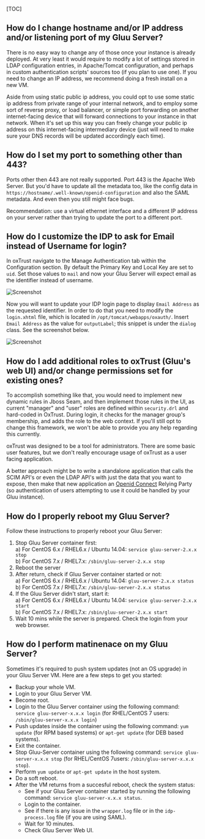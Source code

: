 [TOC]

## How do I change hostname and/or IP address and/or listening port of my Gluu Server?

There is no easy way to change any of those once your instance is already deployed. At very least it would require to modify a lot of settings stored in LDAP configuration entries, in Apache/Tomcat configuration, and perhaps in custom authentication scripts' sources too (if you plan to use one). If you need to change an IP address, we recommend doing a fresh install on a new VM.

Aside from using static public ip address, you could opt to use some static ip address from private range of your internal network, and to employ some sort of reverse proxy, or load balancer, or simple port forwarding on another internet-facing device that will forward connections to your instance in that network. When it's set up this way you can freely change your public ip address on this internet-facing intermediary device (just will need to make sure your DNS records will be updated accordingly each time).

## How do I set my port to something other than 443?

Ports other then 443 are not really supported. Port 443 is the Apache Web Server. But you'd have to update all the metadata too, like the config data in `https://hostname/.well-known/openid-configuration` and also the SAML metadata. And even then you still might face bugs.

Recommendation: use a virtual ethernet interface and a different IP address on your server rather than trying to update the port to a different port.

## How do I customize the IDP to ask for Email instead of Username for login? 

In oxTrust navigate to the Manage Authentication tab within the Configuration section. By default the Primary Key and Local Key are set to `uid`. Set those values to `mail` and now your Gluu Server will expect email as the identifier instead of username.

![Screenshot](https://raw.githubusercontent.com/GluuFederation/docs/master/sources/img/oxTrustConfiguration/Configuration/Authentication/Manage_Authentication_Primary_key_change.png)

Now you will want to update your IDP login page to display `Email Address` as the requested identifier. In order to do that you need to modify the `login.xhtml` file, which is located in `/opt/tomcat/webapps/oxauth/`. Insert `Email Address` as the value for `outputLabel`; this snippet is under the `dialog` class. See the screenshot below. 

![Screenshot](https://raw.githubusercontent.com/GluuFederation/docs/master/sources/img/oxTrustConfiguration/Configuration/Authentication/Email_Address.png)

## How do I add additional roles to oxTrust (Gluu's web UI) and/or change permissions set for existing ones?

To accomplish something like that, you would need to implement new dynamic rules in Jboss Seam, and then implement those rules in the UI, as current "manager" and "user" roles are defined within `security.drl` and hard-coded in OxTrust. During login, it checks for the manager group's membership, and adds the role to the web context. If you'll still opt to change this framework, we won't be able to provide you any help regarding this currently.

oxTrust was designed to be a tool for administrators. There are some basic user features, but we don't really encourage usage of oxTrust as a user facing application.

A better approach might be to write a standalone application that calls the SCIM API's or even the LDAP API's with just the data that you want to expose, then make that new application an [Openid Connect](http://openid.net/connect/) Relying Party (so authentication of users attempting to use it could be handled by your Gluu instance).

## How do I properly reboot my Gluu Server?
Follow these instructions to properly reboot your Gluu Server:

1. Stop Gluu Server container first:    
   a) For CentOS 6.x / RHEL6.x / Ubuntu 14.04: `service gluu-server-2.x.x stop`        
   b) For CentOS 7.x / RHEL7.x: `/sbin/gluu-server-2.x.x stop`       
2. Reboot the server    
3. After return, check if Gluu Server container started or not:     
   a) For CentOS 6.x / RHEL6.x / Ubuntu 14.04: `gluu-server-2.x.x status`    
   b) For CentOS 7.x / RHEL7.x: `/sbin/gluu-server-2.x.x status`     
4. If the Gluu Server didn't start, start it:     
   a) For CentOS 6.x / RHEL6.x / Ubuntu 14.04: `service gluu-server-2.x.x start`     
   b) For CentOS 7.x / RHEL7.x: `/sbin/gluu-server-2.x.x start`           
5. Wait 10 mins while the server is prepared. Check the login from your web browser.     

## How do I perform matinenace on my Gluu Server?

Sometimes it's required to push system updates (not an OS upgrade) in your Gluu Server VM. Here are a few steps to get you started:  
   - Backup your whole VM.   
   - Login to your Gluu Server VM.     
   - Become root.     
   - Login to the Gluu Server container using the following command: `service gluu-server-x.x.x login` (for RHEL/CentOS 7 users:     `/sbin/gluu-server-x.x.x login`)    
   - Push updates inside the container using the following command: `yum update` (for RPM based systems) or `apt-get update` (for DEB based systems).    
   - Exit the container.    
   - Stop Gluu-Server container using the following command: `service gluu-server-x.x.x stop` (for RHEL/CentOS 7users:     `/sbin/gluu-server-x.x.x stop`).   
   - Perform `yum update` or `apt-get update` in the host system.   
   - Do a soft reboot.   
   - After the VM returns from a succesful reboot, check the system status:    
     - See if your Gluu Server container started by running the following command: `service gluu-server-x.x.x status`.    
     - Login to the container.     
     - See if there is any issue in the `wrapper.log` file or in the `idp-process.log` file (if you are using SAML).    
     - Wait for 10 minutes.    
     - Check Gluu Server Web UI.     
